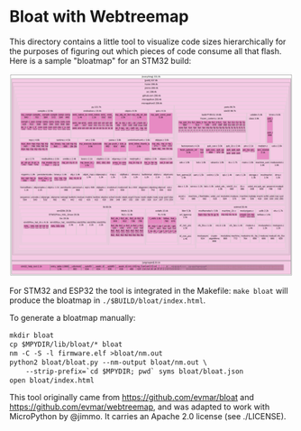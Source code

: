 Bloat with Webtreemap
=====================

This directory contains a little tool to visualize code sizes hierarchically for the
purposes of figuring out which pieces of code consume all that flash. Here is a sample
"bloatmap" for an STM32 build:

![Sample bloatmap](sample.png)

For STM32 and ESP32 the tool is integrated in the Makefile: `make bloat` will produce the
bloatmap in `./$BUILD/bloat/index.html`.

To generate a bloatmap manually:

```
mkdir bloat
cp $MPYDIR/lib/bloat/* bloat
nm -C -S -l firmware.elf >bloat/nm.out
python2 bloat/bloat.py --nm-output bloat/nm.out \
    --strip-prefix=`cd $MPYDIR; pwd` syms bloat/bloat.json
open bloat/index.html
```

This tool originally came from https://github.com/evmar/bloat and 
https://github.com/evmar/webtreemap, and was adapted to work with MicroPython by @jimmo.
It carries an Apache 2.0 license (see ./LICENSE).
